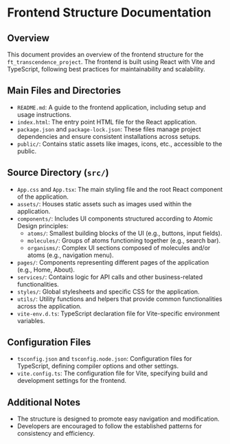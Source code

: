 
# Frontend Structure Documentation

## Overview
This document provides an overview of the frontend structure for the `ft_transcendence_project`. The frontend is built using React with Vite and TypeScript, following best practices for maintainability and scalability.

## Main Files and Directories

- `README.md`: A guide to the frontend application, including setup and usage instructions.
- `index.html`: The entry point HTML file for the React application.
- `package.json` and `package-lock.json`: These files manage project dependencies and ensure consistent installations across setups.
- `public/`: Contains static assets like images, icons, etc., accessible to the public.

## Source Directory (`src/`)

- `App.css` and `App.tsx`: The main styling file and the root React component of the application.
- `assets/`: Houses static assets such as images used within the application.
- `components/`: Includes UI components structured according to Atomic Design principles:
  - `atoms/`: Smallest building blocks of the UI (e.g., buttons, input fields).
  - `molecules/`: Groups of atoms functioning together (e.g., search bar).
  - `organisms/`: Complex UI sections composed of molecules and/or atoms (e.g., navigation menu).
- `pages/`: Components representing different pages of the application (e.g., Home, About).
- `services/`: Contains logic for API calls and other business-related functionalities.
- `styles/`: Global stylesheets and specific CSS for the application.
- `utils/`: Utility functions and helpers that provide common functionalities across the application.
- `vite-env.d.ts`: TypeScript declaration file for Vite-specific environment variables.

## Configuration Files

- `tsconfig.json` and `tsconfig.node.json`: Configuration files for TypeScript, defining compiler options and other settings.
- `vite.config.ts`: The configuration file for Vite, specifying build and development settings for the frontend.

## Additional Notes

- The structure is designed to promote easy navigation and modification.
- Developers are encouraged to follow the established patterns for consistency and efficiency.
